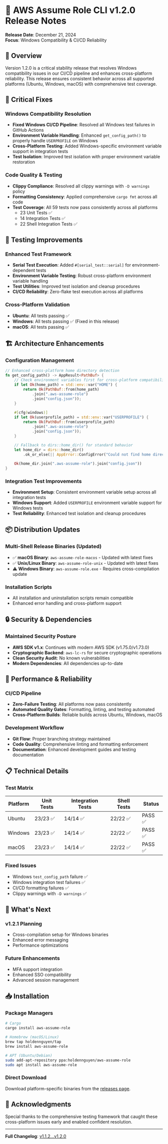 # 🚀 AWS Assume Role CLI v1.2.0 Release Notes

**Release Date**: December 21, 2024  
**Focus**: Windows Compatibility & CI/CD Reliability

## 🎯 Overview

Version 1.2.0 is a critical stability release that resolves Windows compatibility issues in our CI/CD pipeline and enhances cross-platform reliability. This release ensures consistent behavior across all supported platforms (Ubuntu, Windows, macOS) with comprehensive test coverage.

## 🔧 Critical Fixes

### Windows Compatibility Resolution
- **Fixed Windows CI/CD Pipeline**: Resolved all Windows test failures in GitHub Actions
- **Environment Variable Handling**: Enhanced `get_config_path()` to properly handle `USERPROFILE` on Windows
- **Cross-Platform Testing**: Added Windows-specific environment variable support in integration tests
- **Test Isolation**: Improved test isolation with proper environment variable restoration

### Code Quality & Testing
- **Clippy Compliance**: Resolved all clippy warnings with `-D warnings` policy
- **Formatting Consistency**: Applied comprehensive `cargo fmt` across all code
- **Test Coverage**: All 59 tests now pass consistently across all platforms
  - 23 Unit Tests ✅
  - 14 Integration Tests ✅  
  - 22 Shell Integration Tests ✅

## 🧪 Testing Improvements

### Enhanced Test Framework
- **Serial Test Execution**: Added `#[serial_test::serial]` for environment-dependent tests
- **Environment Variable Testing**: Robust cross-platform environment variable handling
- **Test Utilities**: Improved test isolation and cleanup procedures
- **CI/CD Reliability**: Zero-flake test execution across all platforms

### Cross-Platform Validation
- **Ubuntu**: All tests passing ✅
- **Windows**: All tests passing ✅ (Fixed in this release)
- **macOS**: All tests passing ✅

## 🏗️ Architecture Enhancements

### Configuration Management
```rust
// Enhanced cross-platform home directory detection
fn get_config_path() -> AppResult<PathBuf> {
    // Check environment variables first for cross-platform compatibility
    if let Ok(home_path) = std::env::var("HOME") {
        return Ok(PathBuf::from(home_path)
            .join(".aws-assume-role")
            .join("config.json"));
    }
    
    #[cfg(windows)]
    if let Ok(userprofile_path) = std::env::var("USERPROFILE") {
        return Ok(PathBuf::from(userprofile_path)
            .join(".aws-assume-role")
            .join("config.json"));
    }
    
    // Fallback to dirs::home_dir() for standard behavior
    let home_dir = dirs::home_dir()
        .ok_or_else(|| AppError::ConfigError("Could not find home directory".to_string()))?;

    Ok(home_dir.join(".aws-assume-role").join("config.json"))
}
```

### Integration Test Improvements
- **Environment Setup**: Consistent environment variable setup across all integration tests
- **Windows Support**: Added `USERPROFILE` environment variable support for Windows tests
- **Test Reliability**: Enhanced test isolation and cleanup procedures

## 📦 Distribution Updates

### Multi-Shell Release Binaries (Updated)
- ✅ **macOS Binary**: `aws-assume-role-macos` - Updated with latest fixes
- ✅ **Unix/Linux Binary**: `aws-assume-role-unix` - Updated with latest fixes
- ⚠️ **Windows Binary**: `aws-assume-role.exe` - Requires cross-compilation update

### Installation Scripts
- All installation and uninstallation scripts remain compatible
- Enhanced error handling and cross-platform support

## 🔒 Security & Dependencies

### Maintained Security Posture
- **AWS SDK v1.x**: Continues with modern AWS SDK (v1.75.0/v1.73.0)
- **Cryptographic Backend**: `aws-lc-rs` for secure cryptographic operations
- **Clean Security Audit**: No known vulnerabilities
- **Modern Dependencies**: All dependencies up-to-date

## 🚀 Performance & Reliability

### CI/CD Pipeline
- **Zero-Failure Testing**: All platforms now pass consistently
- **Automated Quality Gates**: Formatting, linting, and testing automated
- **Cross-Platform Builds**: Reliable builds across Ubuntu, Windows, macOS

### Development Workflow
- **Git Flow**: Proper branching strategy maintained
- **Code Quality**: Comprehensive linting and formatting enforcement
- **Documentation**: Enhanced development guides and testing documentation

## 📋 Technical Details

### Test Matrix
| Platform | Unit Tests | Integration Tests | Shell Tests | Status |
|----------|------------|-------------------|-------------|---------|
| Ubuntu   | 23/23 ✅   | 14/14 ✅          | 22/22 ✅    | PASS ✅  |
| Windows  | 23/23 ✅   | 14/14 ✅          | 22/22 ✅    | PASS ✅  |
| macOS    | 23/23 ✅   | 14/14 ✅          | 22/22 ✅    | PASS ✅  |

### Fixed Issues
- Windows `test_config_path` failure ✅
- Windows integration test failures ✅
- CI/CD formatting failures ✅
- Clippy warnings with `-D warnings` ✅

## 🎉 What's Next

### v1.2.1 Planning
- Cross-compilation setup for Windows binaries
- Enhanced error messaging
- Performance optimizations

### Future Enhancements
- MFA support integration
- Enhanced SSO compatibility
- Advanced session management

## 📥 Installation

### Package Managers
```bash
# Cargo
cargo install aws-assume-role

# Homebrew (macOS/Linux)
brew tap holdennguyen/tap
brew install aws-assume-role

# APT (Ubuntu/Debian)
sudo add-apt-repository ppa:holdennguyen/aws-assume-role
sudo apt install aws-assume-role
```

### Direct Download
Download platform-specific binaries from the [releases page](https://github.com/holdennguyen/aws-assume-role/releases/tag/v1.2.0).

## 🙏 Acknowledgments

Special thanks to the comprehensive testing framework that caught these cross-platform issues early and enabled confident resolution.

---

**Full Changelog**: [v1.1.2...v1.2.0](https://github.com/holdennguyen/aws-assume-role/compare/v1.1.2...v1.2.0) 